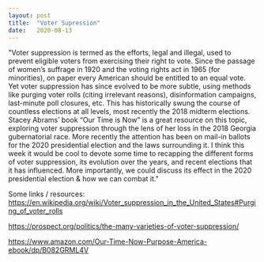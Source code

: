 ```yaml
---
layout: post
title:  "Voter Supression"
date:   2020-08-13
---
```

"Voter suppression is termed as the efforts, legal and illegal, used to prevent eligible voters from exercising their right to vote. Since the passage of women’s suffrage in 1920 and the voting rights act in 1965 (for minorities), on paper every American should be entitled to an equal vote. Yet voter suppression has since evolved to be more subtle, using methods like purging voter rolls (citing irrelevant reasons), disinformation campaigns, last-minute poll closures, etc. This has historically swung the course of countless elections at all levels, most recently the 2018 midterm elections. Stacey Abrams’ book “Our Time is Now” is a great resource on this topic, exploring voter suppression through the lens of her loss in the 2018 Georgia gubernatorial race. More recently the attention has been on mail-in ballots for the 2020 presidential election and the laws surrounding it. I think this week it would be cool to devote some time to recapping the different forms of voter suppression, its evolution over the years, and recent elections that it has influenced. More importantly, we could discuss its effect in the 2020 presidential election & how we can combat it."

Some links / resources:
 https://en.wikipedia.org/wiki/Voter_suppression_in_the_United_States#Purging_of_voter_rolls

https://prospect.org/politics/the-many-varieties-of-voter-suppression/

https://www.amazon.com/Our-Time-Now-Purpose-America-ebook/dp/B082GRML4V